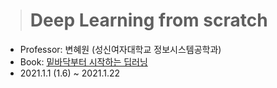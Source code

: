 > # Deep Learning from scratch

- Professor: 변혜원 (성신여자대학교 정보시스템공학과)
- Book: [밑바닥부터 시작하는 딥러닝](https://book.naver.com/bookdb/book_detail.nhn?bid=11492334)
- 2021.1.1 (1.6) ~ 2021.1.22
